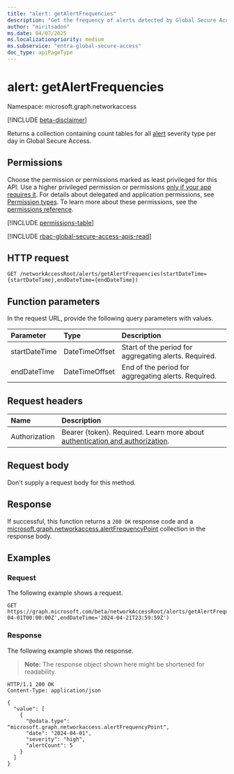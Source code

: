 ```yaml
---
title: "alert: getAlertFrequencies"
description: "Get the frequency of alerts detected by Global Secure Access."
author: "miritsadon"
ms.date: 04/07/2025
ms.localizationpriority: medium
ms.subservice: "entra-global-secure-access"
doc_type: apiPageType
---
```


# alert: getAlertFrequencies

Namespace: microsoft.graph.networkaccess

[!INCLUDE [beta-disclaimer](../../includes/beta-disclaimer.md)]

Returns a collection containing count tables for all [alert](../resources/networkaccess-alert.md) severity type per day in Global Secure Access.

## Permissions

Choose the permission or permissions marked as least privileged for this API. Use a higher privileged permission or permissions [only if your app requires it](/graph/permissions-overview#best-practices-for-using-microsoft-graph-permissions). For details about delegated and application permissions, see [Permission types](/graph/permissions-overview#permission-types). To learn more about these permissions, see the [permissions reference](/graph/permissions-reference).

<!-- {
  "blockType": "permissions",
  "name": "networkaccess-alert-getalertfrequencies-permissions"
}
-->
[!INCLUDE [permissions-table](../includes/permissions/networkaccess-alert-getalertfrequencies-permissions.md)]

[!INCLUDE [rbac-global-secure-access-apis-read](../includes/rbac-for-apis/rbac-global-secure-access-apis-read.md)]

## HTTP request

<!-- {
  "blockType": "ignored"
}
-->
```http
GET /networkAccessRoot/alerts/getAlertFrequencies(startDateTime={startDateTime},endDateTime={endDateTime})
```

## Function parameters
In the request URL, provide the following query parameters with values.

|Parameter|Type|Description|
|:---|:---|:---|
|startDateTime|DateTimeOffset|Start of the period for aggregating alerts. Required.|
|endDateTime|DateTimeOffset|End of the period for aggregating alerts. Required.|

## Request headers

|Name|Description|
|:---|:---|
|Authorization|Bearer {token}. Required. Learn more about [authentication and authorization](/graph/auth/auth-concepts).|

## Request body

Don't supply a request body for this method.

## Response

If successful, this function returns a `200 OK` response code and a [microsoft.graph.networkaccess.alertFrequencyPoint](../resources/networkaccess-alertfrequencypoint.md) collection in the response body.

## Examples

### Request

The following example shows a request.
<!-- {
  "blockType": "request",
  "name": "alertthis.getalertfrequencies"
}
-->
```http
GET https://graph.microsoft.com/beta/networkAccessRoot/alerts/getAlertFrequencies(startDateTime='2024-04-01T00:00:00Z',endDateTime='2024-04-21T23:59:59Z')
```

### Response

The following example shows the response.
>**Note:** The response object shown here might be shortened for readability.
<!-- {
  "blockType": "response",
  "truncated": true,
  "@odata.type": "Collection(microsoft.graph.networkaccess.alertFrequencyPoint)"
}
-->
```http
HTTP/1.1 200 OK
Content-Type: application/json

{
  "value": [
    {
      "@odata.type": "microsoft.graph.networkaccess.alertFrequencyPoint",
      "date": "2024-04-01",
      "severity": "high",
      "alertCount": 5
    }
  ]
}
```
